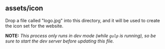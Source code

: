 ## assets/icon
Drop a file called "logo.jpg" into this directory, and it will be used to create
the icon set for the website.

**NOTE:** *This process only runs in dev mode (while `gulp` is running), so be
sure to start the dev server before updating this file.*

